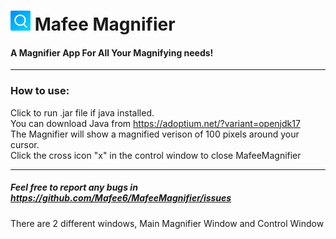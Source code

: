 # ![MafeeMagnifier](MafeeMagnifier.png) Mafee Magnifier
#### A Magnifier App For All Your Magnifying needs!

<hr>

### How to use:
Click to run .jar file if java installed.<br>
You can download Java from https://adoptium.net/?variant=openjdk17<br>
The Magnifier will show a magnified verison of 100 pixels around your cursor.<br>
Click the cross icon "x" in the control window to close MafeeMagnifier<br>

<hr>

##### Feel free to report any bugs in https://github.com/Mafee6/MafeeMagnifier/issues
There are 2 different windows, Main Magnifier Window and Control Window
